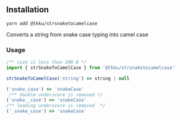 ## Installation
```shell
yarn add @tkku/strsnaketocamelcase
```

Converts a string from snake case typing into camel case

### Usage
```ts
/** size is less than 200 B */
import { strSnakeToCamelCase } from '@tkku/strsnaketocamelcase'

strSnakeToCamelCase('string') => string | null

('snake_case') => 'snakeCase'
 /** double underscore is removed */
('snake__case') => 'snakeCase'
/** leading underscore is removed  */
('_snake_case') => 'snakeCase'
```
